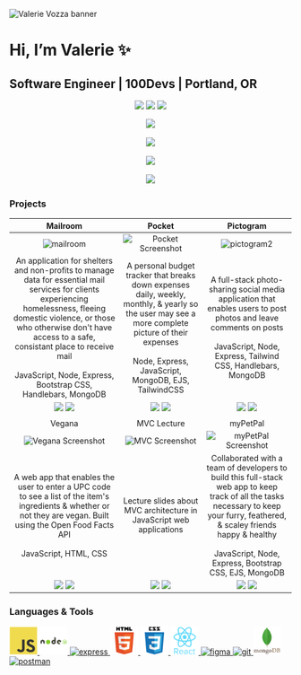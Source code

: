 ![Valerie Vozza banner](https://user-images.githubusercontent.com/101529105/189467733-f9936afd-971c-43ed-9a8f-6e8cbe0cf89e.png)


# Hi, I’m Valerie ✨
## Software Engineer | 100Devs | Portland, OR

<p align="center">
  <a href="https://valerievozza.dev" alt="Portfolio"><img src="https://img.shields.io/badge/portfolio-valerievozza.dev-13B499"></a>
  <a href="https://www.linkedin.com/in/valerievozza" alt="LinkedIn"><img src="https://img.shields.io/badge/linkedin-%2Fvalerievozza-13B499"></a>
  <a href="https://www.twitter.com/valerievozza_" alt="Twitter"><img src ="https://img.shields.io/badge/twitter-%2Fvalerievozza__-13B499"></a>
</p>
<p align="center">
  <a href="https://www.codewars.com/users/valerievozza" alt="Codewars"><img src="https://www.codewars.com/users/valerievozza/badges/small"></a>
</p>

<p align="center">
  <a href="https://leetcode.com/valerievozza/" alt="Leetcode"><img src="https://img.shields.io/badge/dynamic/json?style=flat&labelColor=black&color=%23ffa116&label=Solved&query=solvedOverTotal&url=https%3A%2F%2Fleetcode-badge.vercel.app%2Fapi%2Fusers%2Fvalerievozza&logo=leetcode&logoColor=yellow"></a>
</p>

<p align="center">
  <img src="https://github-readme-streak-stats.herokuapp.com/?user=valerievozza&theme=dark"/>
</p>

<p align="center">
  <a href="https://github.com/anuraghazra/github-readme-stats/">
    <img src="https://github-readme-stats.vercel.app/api/top-langs/?username=valerievozza&layout=compact&theme=dark">
  </a>
</p>


### Projects

| Mailroom | Pocket | Pictogram |
|:------:|:---------:|:----------------------:|
| ![mailroom](https://user-images.githubusercontent.com/101529105/191888110-02847a0b-350d-405c-bad2-579aa0d25bdd.png) | ![Pocket Screenshot](https://user-images.githubusercontent.com/101529105/193366642-cbafa577-aa45-4111-ad22-2ef74074151f.png) | ![pictogram2](https://user-images.githubusercontent.com/101529105/191889904-161375f7-07aa-42cc-bbfc-0bb01ee2af20.png) |
| An application for shelters and non-profits to manage data for essential mail services for clients experiencing homelessness, fleeing domestic violence, or those who otherwise don't have access to a safe, consistant place to receive mail<br><br>JavaScript, Node, Express, Bootstrap CSS, Handlebars, MongoDB | A personal budget tracker that breaks down expenses daily, weekly, monthly, & yearly so the user may see a more complete picture of their expenses<br><br>Node, Express, JavaScript, MongoDB, EJS, TailwindCSS | A full-stack photo-sharing social media application that enables users to post photos and leave comments on posts<br><br>JavaScript, Node, Express, Tailwind CSS, Handlebars, MongoDB |
| <a href="https://github.com/valerievozza/mailroom"><img src="https://img.shields.io/badge/✨ -repo-13B499"></a> <a href="https://mailroom.cyclic.app"><img src="https://img.shields.io/badge/🌐 -website-13B499"></a> | <a href="https://github.com/valerievozza/pocket"><img src="https://img.shields.io/badge/✨ -repo-13B499"></a> <a href="https://pocket.cyclic.app"><img src="https://img.shields.io/badge/🌐 -website-13B499"></a> | <a href="https://github.com/valerievozza/pictogram"><img src="https://img.shields.io/badge/✨ -repo-13B499"></a> <a href="https://pictogram.cyclic.app"><img src="https://img.shields.io/badge/🌐 -website-13B499"></a> |
||
| Vegana | MVC Lecture | myPetPal |
| ![Vegana Screenshot](https://user-images.githubusercontent.com/101529105/189467039-fece082c-4e5d-4508-9bd2-c7d53efe9583.png) | ![MVC Screenshot](https://user-images.githubusercontent.com/101529105/200444182-423c29e9-3617-46d9-be68-204e894e532b.png) | ![myPetPal Screenshot](https://user-images.githubusercontent.com/101529105/193366865-06170f11-efaf-40c6-bec6-ebf58617231c.png) |
| A web app that enables the user to enter a UPC code to see a list of the item's ingredients & whether or not they are vegan. Built using the Open Food Facts API<br><br>JavaScript, HTML, CSS | Lecture slides about MVC architecture in JavaScript web applications | Collaborated with a team of developers to build this full-stack web app to keep track of all the tasks necessary to keep your furry, feathered, & scaley friends happy & healthy<br><br>JavaScript, Node, Express, Bootstrap CSS, EJS, MongoDB |
| <a href="https://github.com/valerievozza/vegana"><img src="https://img.shields.io/badge/✨ -repo-13B499"></a> <a href="https://vegana.netlify.app"><img src="https://img.shields.io/badge/🌐 -website-13B499"></a> | <a href="https://github.com/valerievozza/mvc-architecture"><img src="https://img.shields.io/badge/✨ -repo-13B499"></a> <a href="https://drive.google.com/file/d/18LKtNDYxT-YM5_VflXB7B7B2cJxzCIQW/view?usp=sharing"><img src="https://img.shields.io/badge/🌐 -website-13B499"></a> | <a href="https://github.com/valerievozza/myPetPal"><img src="https://img.shields.io/badge/✨ -repo-13B499"></a> <a href="https://mypetpal.onrender.com/"><img src="https://img.shields.io/badge/🌐 -website-13B499"></a> |

### Languages & Tools

<p align="left">
  <a href="https://developer.mozilla.org/en-US/docs/Web/JavaScript" target="_blank" rel="noreferrer"> <img src="https://raw.githubusercontent.com/devicons/devicon/master/icons/javascript/javascript-original.svg" alt="javascript" width="50" height="50"/> </a>
  <a href="https://nodejs.org" target="_blank" rel="noreferrer"> <img src="https://raw.githubusercontent.com/devicons/devicon/master/icons/nodejs/nodejs-original-wordmark.svg" alt="nodejs" width="50" height="50"/> </a>
  <a href="https://expressjs.com" target="_blank" rel="noreferrer"> <img src="https://icongr.am/devicon/express-original.svg?size=128&color=0da0c5" alt="express" width="50" height="50"/> </a>
  <a href="https://www.w3.org/html/" target="_blank" rel="noreferrer"> <img src="https://raw.githubusercontent.com/devicons/devicon/master/icons/html5/html5-original-wordmark.svg" alt="html5" width="50" height="50"/> </a>
  <a href="https://www.w3schools.com/css/" target="_blank" rel="noreferrer"> <img src="https://raw.githubusercontent.com/devicons/devicon/master/icons/css3/css3-original-wordmark.svg" alt="css3" width="50" height="50"/> </a> 
  <a href="https://reactjs.org/" target="_blank" rel="noreferrer"> <img src="https://raw.githubusercontent.com/devicons/devicon/master/icons/react/react-original-wordmark.svg" alt="react" width="50" height="50"/> </a>
  <a href="https://www.figma.com/" target="_blank" rel="noreferrer"> <img src="https://www.vectorlogo.zone/logos/figma/figma-icon.svg" alt="figma" width="50" height="50"/> </a>
  <a href="https://git-scm.com/" target="_blank" rel="noreferrer"> <img src="https://www.vectorlogo.zone/logos/git-scm/git-scm-icon.svg" alt="git" width="50" height="50"/> </a> 
  <a href="https://www.mongodb.com/" target="_blank" rel="noreferrer"> <img src="https://raw.githubusercontent.com/devicons/devicon/master/icons/mongodb/mongodb-original-wordmark.svg" alt="mongodb" width="50" height="50"/> </a> 
  <a href="https://postman.com" target="_blank" rel="noreferrer"> <img src="https://www.vectorlogo.zone/logos/getpostman/getpostman-icon.svg" alt="postman" width="50" height="50"/> </a>
</p>
